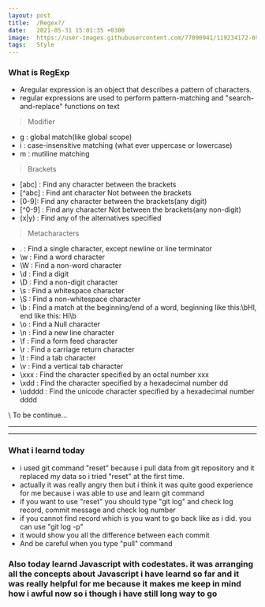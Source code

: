 ```yaml
---
layout: post
title:  /Regex?/
date:   2021-05-31 15:01:35 +0300
image:  https://user-images.githubusercontent.com/77090941/119234172-69717180-bb67-11eb-8acc-f687aa97de80.jpg
tags:   Style
---
```

### What is RegExp 
- Aregular expression is an object that describes a pattern of characters. 
- regular expressions are used to perform pattern-matching and "search-and-replace" functions on text

> Modifier
- g : global match(like global scope)
- i : case-insensitive matching (what ever uppercase or lowercase)
- m : mutiline matching
  
> Brackets
- [abc] : Find any character between the brackets
- [^abc] : Find ant character Not between the brackets
- [0-9]: Find any character between the brackets(any digit)
- [^0-9] : Find any character Not between the brackets(any non-digit)
- (x|y) : Find any of the alternatives specified

> Metacharacters 
- . : Find a single character, except newline or line terminator
- \w : Find a word character
- \W : Find a non-word character
- \d : Find a digit
- \D : Find a non-digit character
- \s : Find a whitespace character
- \S : Find a non-whitespace character
- \b : Find a match at the beginning/end of a word, beginning like this:\bHl, end like this: Hi\b
- \o : Find a Null character
- \n : Find a new line character
- \f : Find a form feed character
- \r : Find a carriage return character
- \t : Find a tab character
- \v : Find a vertical tab character
- \xxx : Find the character specified by an octal number xxx
- \xdd : Find the character specified by a hexadecimal number dd
- \udddd : Find the unicode character specified by a hexadecimal number dddd

\ To be continue...

***
-----
### What i learnd today 
- i used git command "reset" because i pull data from git repository and it replaced my data so i tried "reset" at the first time. 
- actually it was really angry then but i think it was quite good experience for me because i was able to use and learn git command 
- if you want to use "reset" you should type "git log" and check log record, commit message and check log number 
- if you cannot find record which is you want to go back like as i did. you can use "git log -p" 
- it would show you all the difference between each commit
- And be careful when you type "pull" command

### Also today learnd Javascript with codestates. it was arranging all the concepts about Javascript i have learnd so far and it was really helpful for me because it makes me keep in mind how i awful now so i though i have still long way to go 